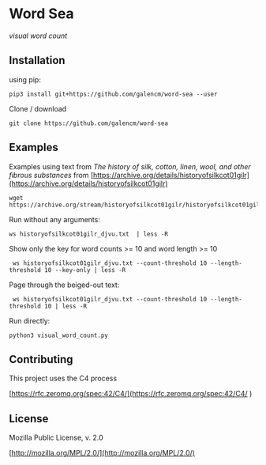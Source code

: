 # Word Sea

_visual word count_

## Installation

using pip:

```
pip3 install git+https://github.com/galencm/word-sea --user
```

Clone / download
```
git clone https://github.com/galencm/word-sea
```

## Examples
Examples using text from _The history of silk, cotton, linen, wool, and other fibrous substances_ from [https://archive.org/details/historyofsilkcot01gilr](https://archive.org/details/historyofsilkcot01gilr)

```
wget https://archive.org/stream/historyofsilkcot01gilr/historyofsilkcot01gilr_djvu.txt
```

Run without any arguments:
```
ws historyofsilkcot01gilr_djvu.txt  | less -R
```

Show only the key for word counts >= 10 and word length >= 10
```
 ws historyofsilkcot01gilr_djvu.txt --count-threshold 10 --length-threshold 10 --key-only | less -R
```

Page through the beiged-out text:
```
 ws historyofsilkcot01gilr_djvu.txt --count-threshold 10 --length-threshold 10 | less -R
```

Run directly:
```
python3 visual_word_count.py
```

## Contributing
This project uses the C4 process

[https://rfc.zeromq.org/spec:42/C4/](https://rfc.zeromq.org/spec:42/C4/
)

## License
Mozilla Public License, v. 2.0

[http://mozilla.org/MPL/2.0/](http://mozilla.org/MPL/2.0/)
